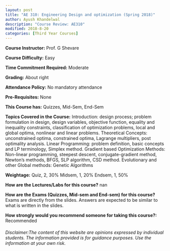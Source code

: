 ```yaml
---
layout: post
title: "AE 310: Engineering Design and optimization (Spring 2018)"
author: Ayush Khandelwal
description: "Course Review: AE310"
modified: 2018-8-20
categories: [Third Year Courses]
---
```


**Course Instructor:** Prof. G Shevare

**Course Difficulty:** Easy

**Time Commitment Required:** Moderate

**Grading:** About right

**Attendance Policy:** No mandatory attendance

**Pre-Requisites:** None

**This Course has:** Quizzes, Mid-Sem, End-Sem

**Topics Covered in the Course:**
Introduction: design process; problem formulation in design, design variables, objective function, equality and inequality constraints, classification of optimization problems, local and global optima, nonlinear and linear problems. Theoretical Concepts: unconstrained optima, constrained optima, Lagrange multipliers, post optimality analysis.   Linear Programming:  problem definition, basic concepts and LP terminology, Simplex method. Gradient based Optimization Methods: Non-linear programming, steepest descent, conjugate-gradient method, Newton’s methods, BFGS, SLP algorithm, CSD method. Evolutionary and other Global methods: Genetic Algorithms

**Weightage:**
Quiz, 2, 30%
Midsem, 1, 20%
Endsem, 1, 50%

**How are the Lectures/Labs for this course?**
nan

**How are the Exams (Quizzes, Mid-sem and End-sem) for this course?**
Exams are directly from the slides. Answers are expected to be similar to what is written in the slides.

**How strongly would you recommend someone for taking this course?:**
Recommended

###### Disclaimer:The content of this website are opinions expressed by individual students. The information provided is for guidance purposes. Use the information at your own risk.